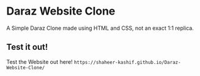 # Daraz Website Clone
A Simple Daraz Clone made using HTML and CSS, not an exact 1:1 replica.

## Test it out!
Test the Website out here!
```https://shaheer-kashif.github.io/Daraz-Website-Clone/```